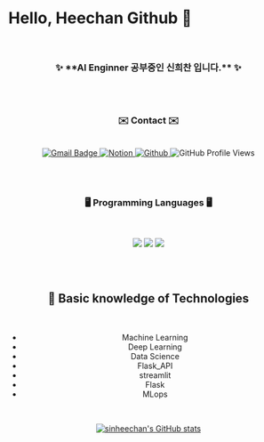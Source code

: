 # Hello, Heechan Github 👋

<br/>

<h3 align="center"> ✨ **AI Enginner 공부중인 신희찬 입니다.** ✨</h3>

<br/><br/>
  
<h3 align="center">✉️ Contact ✉️</h3>
<br/>
  <div align="center">
  <a href="mailto:gmlcks0905@gmail.com">
  <img src="https://img.shields.io/badge/gmlcks0905%40gmail.com-c14438?style=flat-square&logo=Gmail&logoColor=white" alt="Gmail Badge">
</a>
  <a href="https://noon-lynx-02e.notion.site/ae6a8cd765ef46669580fd863ef9b37c?pvs=4">
  <img src="https://img.shields.io/badge/Notion-d9d9d9.svg?style=flat-square&logo=Notion&logoColor=black" alt="Notion">
</a>

<a href="https://github.com/sinheechan?pvs=4">
  <img src="https://img.shields.io/badge/Github-181717.svg?style=flat-square&logo=Github" alt="Github">
</a>

<img src="https://komarev.com/ghpvc/?username=sinheechan" alt="GitHub Profile Views">

<br /><br />

<h3 align="center">🖥️ Programming Languages 🖥️</h3>

<br />

<img src="https://img.shields.io/badge/python%20-%2314354C.svg?style=for-the-badge&logo=Python&logoColor=white"/> <img src="https://img.shields.io/badge/MySQL-F5C300?style=for-the-badge&logo=MySQL&logoColor=black"/> <img src="https://img.shields.io/badge/R-007AFF?style=for-the-badge&logo=R&logoColor=white"/>

<br /><br />

## 📓 Basic knowledge of Technologies

<br />

- Machine Learning
- Deep Learning
- Data Science
- Flask_API
- streamlit
- Flask
- MLops

<br />

[![sinheechan's GitHub stats](https://github-readme-stats.vercel.app/api?username=sinheechan&theme=react&show_icons=true&hide=contribs,prs&cache_seconds=1800)](https://github.com/sinheechan)
